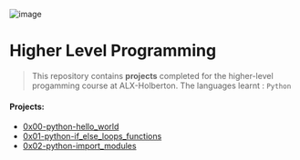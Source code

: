 ![image](https://user-images.githubusercontent.com/95341497/186491359-3441532c-78ff-4d8c-8aaa-95e69c0c0941.png)


# Higher Level Programming

> This repository contains **projects** completed for the higher-level progamming course at ALX-Holberton. The languages learnt : `Python`

#### Projects:

* [0x00-python-hello_world](https://github.com/jonyamagiri/alx-higher_level_programming/tree/master/0x00-python-hello_world)
* [0x01-python-if_else_loops_functions](https://github.com/jonyamagiri/alx-higher_level_programming/tree/master/0x01-python-if_else_loops_functions)
* [0x02-python-import_modules](https://github.com/jonyamagiri/alx-higher_level_programming/tree/master/0x02-python-import_modules)







